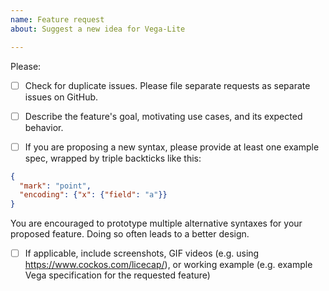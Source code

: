 ```yaml
---
name: Feature request
about: Suggest a new idea for Vega-Lite

---
```


Please:
- [ ] Check for duplicate issues. Please file separate requests as separate issues on GitHub.
- [ ] Describe the feature's goal, motivating use cases, and its expected behavior. 

- [ ] If you are proposing a new syntax, please provide at least one example spec, wrapped by triple backticks like this:

```json
{
  "mark": "point",
  "encoding": {"x": {"field": "a"}}
}
```

You are encouraged to prototype multiple alternative syntaxes for your proposed feature. Doing so often leads to a better design.

- [ ] If applicable, include screenshots, GIF videos (e.g. using https://www.cockos.com/licecap/), or working example (e.g. example Vega specification for the requested feature)
